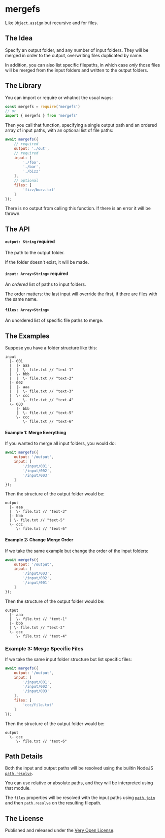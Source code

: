 # mergefs

Like `Object.assign` but recursive and for files.

## The Idea

Specify an output folder, and any number of input folders. They will
be merged in order to the output, overwriting files duplicated by name.

In addition, you can also list specific filepaths, in which case *only*
those files will be merged from the input folders and written to the
output folders.

## The Library

You can import or require or whatnot the usual ways:

```js
const mergefs = require('mergefs')
// or
import { mergefs } from 'mergefs'
```

Then you call that function, specifying a single output path and an
ordered array of input paths, with an optional list of file paths:

```js
await mergefs({
	// required
	output: './out',
	// required
	input: [
		'./foo',
		'./bar',
		'./bizz'
	],
	// optional
	files: [
		'fizz/buzz.txt'
	]
});
```

There is no output from calling this function. If there is an error
it will be thrown.

## The API

#### `output: String` **required**

The path to the output folder.

If the folder doesn't exist, it will be made.

#### `input: Array<String>` **required**

An *ordered* list of paths to input folders.

The order matters: the last input will override the first, if
there are files with the same name.

#### `files: Array<String>`

An unordered list of specific file paths to merge.

## The Examples

Suppose you have a folder structure like this:

```
input
  |- 001
  |  |- aaa
  |  |  \- file.txt // "text-1"
  |  \- bbb
  |  |  \- file.txt // "text-2"
  |- 002
  |  |- aaa
  |  |  \- file.txt // "text-3"
  |  \- ccc
  |     \- file.txt // "text-4"
  \- 003
     |- bbb
     |  \- file.txt // "text-5"
     \- ccc
        \- file.txt // "text-6"
```

#### Example 1: Merge Everything

If you wanted to merge all input folders, you would do:

```js
await mergefs({
	output: '/output',
	input: [
		'/input/001',
		'/input/002',
		'/input/003'
	]
});
```

Then the structure of the output folder would be:

```
output
  |- aaa
  |  \- file.txt // "text-3"
  |- bbb
  | \- file.txt // "text-5"
  \- ccc
     \- file.txt // "text-6"
```

#### Example 2: Change Merge Order

If we take the same example but change the order of the input folders:

```js
await mergefs({
	output: '/output',
	input: [
		'/input/003',
		'/input/002',
		'/input/001'
	]
});
```

Then the structure of the output folder would be:

```
output
  |- aaa
  |  \- file.txt // "text-1"
  |- bbb
  | \- file.txt // "text-2"
  \- ccc
     \- file.txt // "text-4"
```

### Example 3: Merge Specific Files

If we take the same input folder structure but list specific files:

```js
await mergefs({
	output: '/output',
	input: [
		'/input/001',
		'/input/002',
		'/input/003'
	],
	files: [
		'ccc/file.txt'
	]
});
```

Then the structure of the output folder would be:

```
output
  \- ccc
     \- file.txt // "text-6"
```

## Path Details

Both the input and output paths will be resolved using the builtin NodeJS
[`path.resolve`](https://nodejs.org/api/path.html#path_path_resolve_paths).

You can use relative or absolute paths, and they will be interpreted using
that module.

The `files` properties will be resolved with the input paths using
[`path.join`](https://nodejs.org/api/path.html#path_path_join_paths)
and then `path.resolve` on the resulting filepath.

## The License

Published and released under the
[Very Open License](http://veryopenlicense.com).
